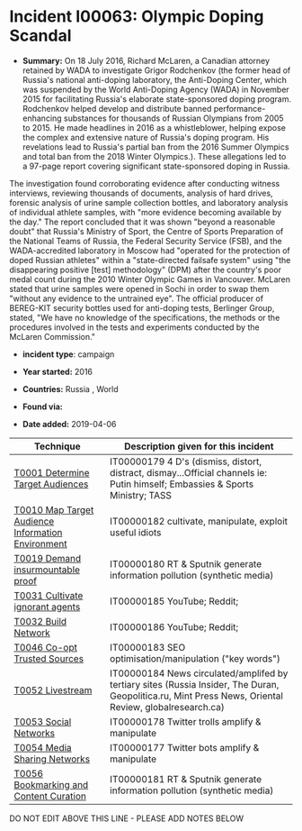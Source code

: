 # Incident I00063: Olympic Doping Scandal

* **Summary:** On 18 July 2016, Richard McLaren, a Canadian attorney retained by WADA to investigate Grigor Rodchenkov (the former head of Russia's national anti-doping laboratory, the Anti-Doping Center, which was suspended by the World Anti-Doping Agency (WADA) in November 2015 for facilitating Russia's elaborate state-sponsored doping program. Rodchenkov helped develop and distribute banned performance-enhancing substances for thousands of Russian Olympians from 2005 to 2015. He made headlines in 2016 as a whistleblower, helping expose the complex and extensive nature of Russia's doping program. His revelations lead to Russia's partial ban from the 2016 Summer Olympics and total ban from the 2018 Winter Olympics.). These allegations led to a 97-page report covering significant state-sponsored doping in Russia. 

The investigation found corroborating evidence after conducting witness interviews, reviewing thousands of documents, analysis of hard drives, forensic analysis of urine sample collection bottles, and laboratory analysis of individual athlete samples, with "more evidence becoming available by the day." The report concluded that it was shown "beyond a reasonable doubt" that Russia's Ministry of Sport, the Centre of Sports Preparation of the National Teams of Russia, the Federal Security Service (FSB), and the WADA-accredited laboratory in Moscow had "operated for the protection of doped Russian athletes" within a "state-directed failsafe system" using "the disappearing positive [test] methodology" (DPM) after the country's poor medal count during the 2010 Winter Olympic Games in Vancouver. McLaren stated that urine samples were opened in Sochi in order to swap them "without any evidence to the untrained eye". The official producer of BEREG-KIT security bottles used for anti-doping tests, Berlinger Group, stated, "We have no knowledge of the specifications, the methods or the procedures involved in the tests and experiments conducted by the McLaren Commission."

* **incident type**: campaign

* **Year started:** 2016

* **Countries:** Russia , World

* **Found via:** 

* **Date added:** 2019-04-06
 

| Technique | Description given for this incident |
| --------- | ------------------------- |
| [T0001 Determine Target Audiences](../generated_pages/techniques/T0001.md) | IT00000179 4 D's (dismiss, distort, distract, dismay...Official channels ie: Putin himself; Embassies & Sports Ministry; TASS |
| [T0010 Map Target Audience Information Environment](../generated_pages/techniques/T0010.md) | IT00000182 cultivate, manipulate, exploit useful idiots  |
| [T0019 Demand insurmountable proof](../generated_pages/techniques/T0019.md) | IT00000180 RT & Sputnik generate information pollution (synthetic media) |
| [T0031 Cultivate ignorant agents](../generated_pages/techniques/T0031.md) | IT00000185 YouTube; Reddit;  |
| [T0032 Build Network](../generated_pages/techniques/T0032.md) | IT00000186 YouTube; Reddit;  |
| [T0046 Co-opt Trusted Sources](../generated_pages/techniques/T0046.md) | IT00000183 SEO optimisation/manipulation ("key words") |
| [T0052 Livestream](../generated_pages/techniques/T0052.md) | IT00000184 News circulated/amplifed by tertiary sites (Russia Insider, The Duran, Geopolitica.ru, Mint Press News, Oriental Review, globalresearch.ca) |
| [T0053  Social Networks](../generated_pages/techniques/T0053.md) | IT00000178 Twitter trolls amplify & manipulate |
| [T0054 Media Sharing Networks](../generated_pages/techniques/T0054.md) | IT00000177 Twitter bots amplify & manipulate |
| [T0056 Bookmarking and Content Curation](../generated_pages/techniques/T0056.md) | IT00000181 RT & Sputnik generate information pollution (synthetic media) |


DO NOT EDIT ABOVE THIS LINE - PLEASE ADD NOTES BELOW